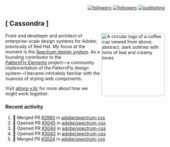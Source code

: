 <p align="right"><a rel="me" href="https://front-end.social/@castastrophe">
    <img alt="followers" title="Follow me on Mastodon" src="https://img.shields.io/mastodon/follow/109297102751309835?domain=https%3A%2F%2Ffront-end.social&label=Follow&logo=mastodon&logoColor=white&style=for-the-badge&labelColor=008080&color=006969"/></a>
  <a href="https://codepen.io/castastrophe/">
    <img alt="followers" title="Follow me on CodePen" src="https://img.shields.io/badge/23-1?color=640464&labelColor=7c007c&style=for-the-badge&logo=codepen&label=Follow"/></a>
<a href="https://castastrophe.medium.com/">
    <img alt="publishing" title="View articles on Medium" src="https://img.shields.io/badge/107-1?color=666&labelColor=444&label=subscribe&logo=medium&logoColor=white&style=for-the-badge"/></a>
</p>

## [&nbsp;Cassondra&nbsp;]

<img align="right" src="https://github-production-user-asset-6210df.s3.amazonaws.com/1840295/253016758-ba468774-1cd3-42c2-8f43-947b5eeb5edf.png" height="200" alt="A circular logo of a coffee cup viewed from above; abstract, dark outlines with hints of teal and creamy tones">

Front-end developer and architect of enterprise-scale design systems for Adobe; previously of Red Hat. My focus at the moment is the [Spectrum design system](https://github.com/adobe/spectrum-css). As a founding contributor to the [PatternFly&nbsp;Elements](https://github.com/patternfly/patternfly-elements) project&mdash;a community implementation of the PatternFly design system&mdash;I became intimately familiar with the nuances of styling web components.

Visit [allons-y.llc](http://allons-y.llc/) for more about how we might work together.

### Recent activity

<!--START_SECTION:activity-->
1. 🎉 Merged PR [#2980](https://github.com/adobe/spectrum-css/pull/2980) in [adobe/spectrum-css](https://github.com/adobe/spectrum-css)
2. 💪 Opened PR [#3045](https://github.com/adobe/spectrum-css/pull/3045) in [adobe/spectrum-css](https://github.com/adobe/spectrum-css)
3. 💪 Opened PR [#3044](https://github.com/adobe/spectrum-css/pull/3044) in [adobe/spectrum-css](https://github.com/adobe/spectrum-css)
4. 💪 Opened PR [#3043](https://github.com/adobe/spectrum-css/pull/3043) in [adobe/spectrum-css](https://github.com/adobe/spectrum-css)
5. 🎉 Merged PR [#3024](https://github.com/adobe/spectrum-css/pull/3024) in [adobe/spectrum-css](https://github.com/adobe/spectrum-css)
<!--END_SECTION:activity-->
